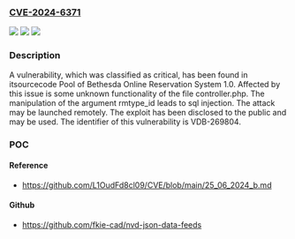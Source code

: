 ### [CVE-2024-6371](https://cve.mitre.org/cgi-bin/cvename.cgi?name=CVE-2024-6371)
![](https://img.shields.io/static/v1?label=Product&message=Pool%20of%20Bethesda%20Online%20Reservation%20System&color=blue)
![](https://img.shields.io/static/v1?label=Version&message=%3D%201.0%20&color=brighgreen)
![](https://img.shields.io/static/v1?label=Vulnerability&message=CWE-89%20SQL%20Injection&color=brighgreen)

### Description

A vulnerability, which was classified as critical, has been found in itsourcecode Pool of Bethesda Online Reservation System 1.0. Affected by this issue is some unknown functionality of the file controller.php. The manipulation of the argument rmtype_id leads to sql injection. The attack may be launched remotely. The exploit has been disclosed to the public and may be used. The identifier of this vulnerability is VDB-269804.

### POC

#### Reference
- https://github.com/L1OudFd8cl09/CVE/blob/main/25_06_2024_b.md

#### Github
- https://github.com/fkie-cad/nvd-json-data-feeds


